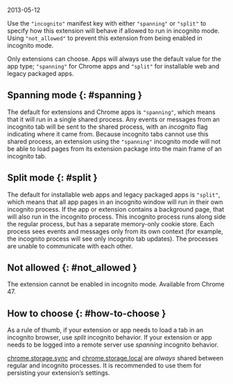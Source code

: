 2013-05-12

Use the `"incognito"` manifest key with either `"spanning"` or `"split"` to specify how this extension will behave if allowed to run in incognito mode. Using `"not_allowed"` to prevent this extension from being enabled in incognito mode.

Only extensions can choose. Apps will always use the default value for the app type; `"spanning"` for Chrome apps and `"split"` for installable web and legacy packaged apps.

## Spanning mode {: \#spanning }

The default for extensions and Chrome apps is `"spanning"`, which means that it will run in a single shared process. Any events or messages from an incognito tab will be sent to the shared process, with an _incognito_ flag indicating where it came from. Because incognito tabs cannot use this shared process, an extension using the `"spanning"` incognito mode will not be able to load pages from its extension package into the main frame of an incognito tab.

## Split mode {: \#split }

The default for installable web apps and legacy packaged apps is `"split"`, which means that all app pages in an incognito window will run in their own incognito process. If the app or extension contains a background page, that will also run in the incognito process. This incognito process runs along side the regular process, but has a separate memory-only cookie store. Each process sees events and messages only from its own context (for example, the incognito process will see only incognito tab updates). The processes are unable to communicate with each other.

## Not allowed {: \#not_allowed }

The extension cannot be enabled in incognito mode. Available from Chrome 47.

## How to choose {: \#how-to-choose }

As a rule of thumb, if your extension or app needs to load a tab in an incognito browser, use _split_ incognito behavior. If your extension or app needs to be logged into a remote server use _spanning_ incognito behavior.

[chrome.storage.sync](/docs/extensions/reference/storage#property-sync) and [chrome.storage.local](/docs/extensions/reference/storage#property-local) are _always_ shared between regular and incognito processes. It is recommended to use them for persisting your extension’s settings.
